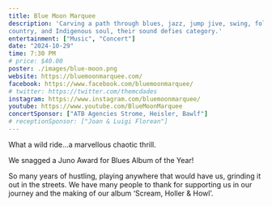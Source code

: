 ```yaml
---
title: Blue Moon Marquee
description: 'Carving a path through blues, jazz, jump jive, swing, folk,
country, and Indigenous soul, their sound defies category.'
entertainment: ["Music", "Concert"]
date: "2024-10-29"
time: 7:30 PM
# price: $40.00
poster: ./images/blue-moon.png
website: https://bluemoonmarquee.com/
facebook: https://www.facebook.com/bluemoonmarquee/
# twitter: https://twitter.com/themcdades
instagram: https://www.instagram.com/bluemoonmarquee/
youtube: https://www.youtube.com/BlueMoonMarquee
concertSponsor: ["ATB Agencies Strome, Heisler, Bawlf"]
# receptionSponsor: ["Joan & Luigi Florean"]
---
```



What a wild ride...a marvellous chaotic thrill.

We snagged a Juno Award for Blues Album of the Year!

So many years of hustling, playing anywhere that would have us, grinding it out in the streets. We have many people to thank for supporting us in our journey and the making of our album ‘Scream, Holler & Howl’.